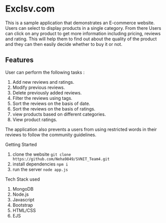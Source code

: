 
# Exclsv.com

This is a sample application that demonstrates an E-commerce website. Users can select to display products in a single category. 
From there Users can click on any product to get more information including pricing, reviews and rating. This will help them to find out about the quality of the product and they can then easily decide whether to buy it or not.

## Features

User can perform the following tasks : 
1.	Add new reviews and ratings.
2.	Modify previous reviews.
3.	Delete previously added reviews.
4.	Filter the reviews using tags.
5.	Sort the reviews on the basis of date.
6.	Sort the reviews on the basis of ratings.
7.	view products based on different categories.
8.	View product ratings. 

The application also prevents a users from using restricted words in their reviews to follow the community guidelines.

Getting Started

1. clone the website 
``` git clone https://github.com/Neha9849/SVNIT_Team4.git ```
2. install dependencies 
``` npm i ```
3. run the server 
``` node app.js ```

Tech Stack used

1. MongoDB
2. Node.js
3.	Javascript 
4.	Bootstrap
5.	HTML/CSS
6. EJS
